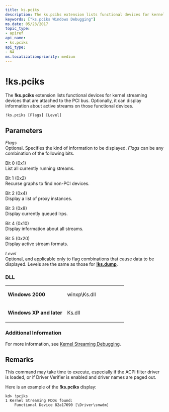 ```yaml
---
title: ks.pciks
description: The ks.pciks extension lists functional devices for kernel streaming devices that are attached to the PCI bus. Optionally, it can display information about active streams on those functional devices.
keywords: ["ks.pciks Windows Debugging"]
ms.date: 05/23/2017
topic_type:
- apiref
api_name:
- ks.pciks
api_type:
- NA
ms.localizationpriority: medium
---
```


# !ks.pciks


The **!ks.pciks** extension lists functional devices for kernel streaming devices that are attached to the PCI bus. Optionally, it can display information about active streams on those functional devices.

```dbgcmd
!ks.pciks [Flags] [Level] 
```

## <span id="Parameters"></span><span id="parameters"></span><span id="PARAMETERS"></span>Parameters


<span id="_______Flags______"></span><span id="_______flags______"></span><span id="_______FLAGS______"></span> *Flags*   
Optional. Specifies the kind of information to be displayed. *Flags* can be any combination of the following bits.

<span id="Bit_0__0x1_"></span><span id="bit_0__0x1_"></span><span id="BIT_0__0X1_"></span>Bit 0 (0x1)  
List all currently running streams.

<span id="Bit_1__0x2_"></span><span id="bit_1__0x2_"></span><span id="BIT_1__0X2_"></span>Bit 1 (0x2)  
Recurse graphs to find non-PCI devices.

<span id="Bit_2__0x4_"></span><span id="bit_2__0x4_"></span><span id="BIT_2__0X4_"></span>Bit 2 (0x4)  
Display a list of proxy instances.

<span id="Bit_3__0x8_"></span><span id="bit_3__0x8_"></span><span id="BIT_3__0X8_"></span>Bit 3 (0x8)  
Display currently queued Irps.

<span id="Bit_4__0x10_"></span><span id="bit_4__0x10_"></span><span id="BIT_4__0X10_"></span>Bit 4 (0x10)  
Display information about all streams.

<span id="Bit_5__0x20_"></span><span id="bit_5__0x20_"></span><span id="BIT_5__0X20_"></span>Bit 5 (0x20)  
Display active stream formats.

<span id="_______Level______"></span><span id="_______level______"></span><span id="_______LEVEL______"></span> *Level*   
Optional, and applicable only to flag combinations that cause data to be displayed. Levels are the same as those for [**!ks.dump**](-ks-dump.md).

### <span id="DLL"></span><span id="dll"></span>DLL

<table>
<colgroup>
<col width="50%" />
<col width="50%" />
</colgroup>
<tbody>
<tr class="odd">
<td align="left"><p><strong>Windows 2000</strong></p></td>
<td align="left"><p>winxp\Ks.dll</p></td>
</tr>
<tr class="even">
<td align="left"><p><strong>Windows XP and later</strong></p></td>
<td align="left"><p>Ks.dll</p></td>
</tr>
</tbody>
</table>

 

### <span id="Additional_Information"></span><span id="additional_information"></span><span id="ADDITIONAL_INFORMATION"></span>Additional Information

For more information, see [Kernel Streaming Debugging](kernel-streaming-debugging.md).

## Remarks

This command may take time to execute, especially if the ACPI filter driver is loaded, or if Driver Verifier is enabled and driver names are paged out.

Here is an example of the **!ks.pciks** display:

```dbgcmd
kd> !pciks
1 Kernel Streaming FDOs found:
    Functional Device 82a17690 [\Driver\smwdm]
```

 

 





